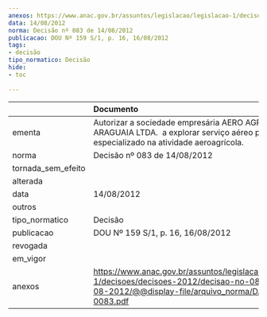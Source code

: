 ```yaml
---
anexos: https://www.anac.gov.br/assuntos/legislacao/legislacao-1/decisoes/decisoes-2012/decisao-no-083-de-14-08-2012/@@display-file/arquivo_norma/DA2012-0083.pdf
data: 14/08/2012
norma: Decisão nº 083 de 14/08/2012
publicacao: DOU Nº 159 S/1, p. 16, 16/08/2012
tags:
- decisão
tipo_normatico: Decisão
hide: 
- toc 
 
---
```


|                    | Documento                                                                                                                                                 |
|:-------------------|:----------------------------------------------------------------------------------------------------------------------------------------------------------|
| ementa             | Autorizar a sociedade empresária AERO AGRÍCOLA ARAGUAIA LTDA.  a explorar serviço aéreo público especializado na atividade aeroagrícola.                  |
| norma              | Decisão nº 083 de 14/08/2012                                                                                                                              |
| tornada_sem_efeito |                                                                                                                                                           |
| alterada           |                                                                                                                                                           |
| data               | 14/08/2012                                                                                                                                                |
| outros             |                                                                                                                                                           |
| tipo_normatico     | Decisão                                                                                                                                                   |
| publicacao         | DOU Nº 159 S/1, p. 16, 16/08/2012                                                                                                                         |
| revogada           |                                                                                                                                                           |
| em_vigor           |                                                                                                                                                           |
| anexos             | https://www.anac.gov.br/assuntos/legislacao/legislacao-1/decisoes/decisoes-2012/decisao-no-083-de-14-08-2012/@@display-file/arquivo_norma/DA2012-0083.pdf |
